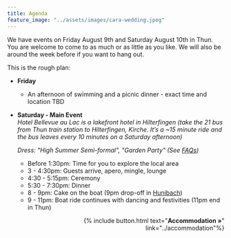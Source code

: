 ```yaml
---
title: Agenda
feature_image: "../assets/images/cara-wedding.jpeg"
---
```


We have events on Friday August 9th and Saturday August 10th in Thun. You are welcome to come to as much or as little as you like. We will also be around the week before if you want to hang out.

This is the rough plan:

- **Friday**
    - An afternoon of swimming and a picnic dinner - exact time and location TBD
- **Saturday - Main Event**   
  *Hotel Bellevue au Lac is a lakefront hotel in Hilterfingen (take the 21 bus from Thun train station to Hilterfingen, Kirche. It’s a ~15 minute ride and the bus leaves every 10 minutes on a Saturday afternoon)*
  

  *Dress: "High Summer Semi-formal", "Garden Party" (See [FAQs](../faq/))*
    - Before 1:30pm: Time for you to explore the local area
    - 3 - 4:30pm: Guests arrive, apero, mingle, lounge
    - 4:30 - 5:15pm: Ceremony
    - 5:30 - 7:30pm: Dinner 
    - 8 - 9pm: Cake on the boat (9pm drop-off in [Hunibach](https://www.google.com/maps/place/H%C3%BCnibach/@46.7435689,7.6352037,16z/data=!4m9!1m2!11m1!2sj-dw_wKpb8nvyJM-7NCdKTgpG4-d-Q!3m5!1s0x478fb28b185f67f3:0x2698222a2ae01370!8m2!3d46.743569!4d7.642666!16s%2Fg%2F1vn_xwk2))
    - 9 - 11pm: Boat ride continues with dancing and festivities (11pm end in Thun)


<p style='text-align: right'>
{% include button.html text="<b>Accommodation »</b>" link="../accommodation"%}
</p>